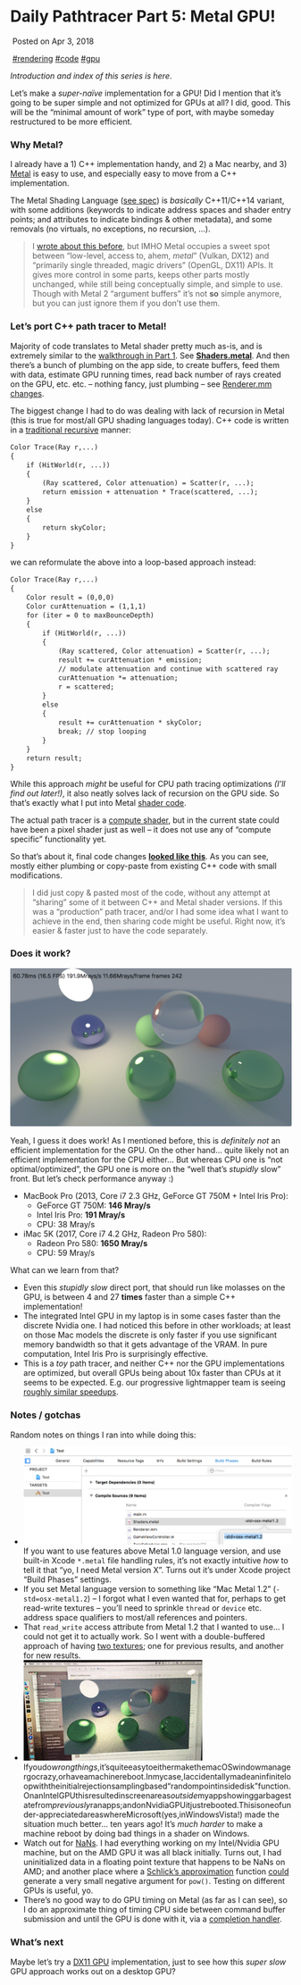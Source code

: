 ﻿# Daily Pathtracer Part 5: Metal GPU!

​         Posted on                    Apr 3, 2018                

​                  [#rendering](http://aras-p.info/tags/rendering)                  [#code](http://aras-p.info/tags/code)                  [#gpu](http://aras-p.info/tags/gpu)                

*Introduction and index of this series is here*.

Let’s make a *super-naïve* implementation for a GPU! Did I mention that it’s going to be super simple and not optimized for GPUs at all? I did, good. This will be the “minimal amount of work” type of port, with maybe someday restructured to be more efficient.

### Why Metal?

I already have a 1) C++ implementation handy, and 2) a Mac nearby, and 3) [Metal](https://developer.apple.com/documentation/metal?language=objc) is easy to use, and especially easy to move from a C++ implementation.

The Metal Shading Language ([see spec](https://developer.apple.com/metal/Metal-Shading-Language-Specification.pdf)) is *basically* C++11/C++14 variant, with some additions (keywords to indicate address spaces and shader entry points; and attributes to indicate bindings & other metadata), and some removals (no virtuals, no exceptions, no recursion, …).

> I [wrote about this before](http://aras-p.info/blog/2015/03/13/thoughts-on-explicit-graphics-apis/), but IMHO Metal occupies a sweet spot between “low-level, access to, ahem, *metal*” (Vulkan, DX12) and “primarily single threaded, magic drivers” (OpenGL, DX11) APIs. It gives more control in some parts, keeps other parts mostly unchanged, while still being conceptually simple, and simple to use. Though with Metal 2 “argument buffers” it’s not **so** simple anymore, but you can just ignore them if you don’t use them.

### Let’s port C++ path tracer to Metal!

Majority of code translates to Metal shader pretty much as-is, and is extremely similar to the [walkthrough in Part 1](http://aras-p.info/blog/2018/03/28/Daily-Pathtracer-Part-1-Initial-C-/). See [**Shaders.metal**](https://github.com/aras-p/ToyPathTracer/blob/05-gpumetal/Cpp/Mac/Shaders.metal#L32). And then there’s a bunch of plumbing on the app side, to create buffers, feed them with data, estimate GPU running times, read back number of rays created on the GPU, etc. etc. – nothing fancy, just plumbing – see [Renderer.mm changes](https://github.com/aras-p/ToyPathTracer/pull/5/files#diff-cc597c74826d4267127bc1d823cc9ac4).

The biggest change I had to do was dealing with lack of recursion in Metal (this is true for most/all GPU shading languages today). C++ code is written in a [traditional recursive](https://en.wikipedia.org/wiki/Ray_tracing_(graphics)#Recursive_ray_tracing_algorithm) manner:

```
Color Trace(Ray r,...)
{
	if (HitWorld(r, ...))
	{
		(Ray scattered, Color attenuation) = Scatter(r, ...);
		return emission + attenuation * Trace(scattered, ...);
	}
	else
	{
		return skyColor;
	}
}
```

we can reformulate the above into a loop-based approach instead:

```
Color Trace(Ray r,...)
{
	Color result = (0,0,0)
	Color curAttenuation = (1,1,1)
	for (iter = 0 to maxBounceDepth)
	{
		if (HitWorld(r, ...))
		{
			(Ray scattered, Color attenuation) = Scatter(r, ...);
			result += curAttenuation * emission;
			// modulate attenuation and continue with scattered ray
			curAttenuation *= attenuation;
			r = scattered;
		}
		else
		{
			result += curAttenuation * skyColor;
			break; // stop looping
		}
	}
	return result;
}
```

While this approach *might* be useful for CPU path tracing optimizations *(I’ll find out later!)*, it also neatly solves lack of recursion on the GPU side. So that’s exactly what I put into Metal [shader code](https://github.com/aras-p/ToyPathTracer/blob/05-gpumetal/Cpp/Mac/Shaders.metal#L314).

The actual path tracer is a [compute shader](https://github.com/aras-p/ToyPathTracer/blob/05-gpumetal/Cpp/Mac/Shaders.metal#L371), but in the current state could have been a pixel shader just as well – it does not use any of “compute specific” functionality yet.

So that’s about it, final code changes [**looked like this**](https://github.com/aras-p/ToyPathTracer/pull/5/files). As you can see, mostly either plumbing or copy-paste from existing C++ code with small modifications.

> I did just copy & pasted most of the code, without any attempt at “sharing” some of it between C++ and Metal shader versions. If this was a “production” path tracer, and/or I had some idea what I want to achieve in the end, then sharing code might be useful. Right now, it’s easier & faster just to have the code separately.

### Does it work?

[
![img](DailyPathtracerPart5MetalGPU!.assets/rt-gpu-metal.png)](http://aras-p.info/img/blog/2018/rt-gpu-metal.png)

Yeah, I guess it does work! As I mentioned before, this is *definitely not* an efficient implementation for the GPU. On the other hand… quite likely not an efficient implementation for the CPU either… But whereas CPU one is “not optimal/optimized”, the GPU one is more on the “well that’s *stupidly* slow” front. But let’s check performance anyway :)

- MacBook Pro (2013, Core i7 2.3 GHz, GeForce GT 750M + Intel Iris Pro):  
  - GeForce GT 750M: **146 Mray/s**
  - Intel Iris Pro: **191 Mray/s**
  - CPU: 38 Mray/s
- iMac 5K (2017, Core i7 4.2 GHz, Radeon Pro 580):  
  - Radeon Pro 580: **1650 Mray/s**
  - CPU: 59 Mray/s

What can we learn from that?

- Even this *stupidly slow* direct port, that should run like molasses on the GPU, is between 4 and 27 **times** faster than a simple C++ implementation!
- The integrated Intel GPU in my laptop is in some cases faster than the discrete Nvidia one. I had noticed this before in other workloads; at least on those Mac models the discrete is only faster if you use significant memory bandwidth so that it gets advantage of the VRAM. In pure computation, Intel Iris Pro is surprisingly effective.
- This is a *toy* path tracer, and neither C++ nor the GPU implementations are optimized, but overall GPUs being about 10x faster than CPUs at it seems to be expected. E.g. our progressive lightmapper team is seeing [roughly similar speedups](https://blogs.unity3d.com/2018/03/29/amd-radeon-rays-integrated-into-unitys-gpu-progressive-lightmapper/).

### Notes / gotchas

Random notes on things I ran into while doing this:

- [
![img](DailyPathtracerPart5MetalGPU!.assets/rt-gpu-metal-flags.png)](http://aras-p.info/img/blog/2018/rt-gpu-metal-flags.png) If you want to use features above Metal 1.0 language version, and use built-in Xcode `*.metal` file handling rules, it’s not exactly intuitive *how* to tell it that “yo, I need Metal version X”. Turns out it’s under Xcode project “Build Phases” settings.
- If you set Metal language version to something like “Mac Metal 1.2” (`-std=osx-metal1.2`) – I forgot what I even wanted that for, perhaps to get read-write textures – you’ll need to sprinkle `thread` or `device` etc. address space qualifiers to most/all references and pointers.
- That `read_write` access attribute from Metal 1.2 that I wanted to use… I could not get it to actually work. So I went with a double-buffered approach of having [two textures](https://github.com/aras-p/ToyPathTracer/blob/05-gpumetal/Cpp/Mac/Shaders.metal#L372); one for previous results, and another for new results.
- [
![img](DailyPathtracerPart5MetalGPU!.assets/rt-gpu-metal-bug.gif)](http://aras-p.info/img/blog/2018/rt-gpu-metal-bug.gif)Ifyoudo*wrongthings*,it’squiteeasytoeithermakethemacOSwindowmanagergocrazy,orhaveamachinereboot.Inmycase,Iaccidentallymadeaninfiniteloopwiththeinitialrejectionsamplingbased“randompointinsidedisk”function.OnanIntelGPUthisresultedinscreenareas*outside*myappshowinggarbagestatefrom*previously*ranapps;andonNvidiaGPUitjustrebooted.Thisisoneofunder-appreciatedareaswhereMicrosoft(yes,inWindowsVista!) made the situation much better… ten years ago! It’s *much harder* to make a machine reboot by doing bad things in a shader on Windows.
- Watch out for [NaNs](https://en.wikipedia.org/wiki/NaN). I had everything working on my Intel/Nvidia GPU machine, but on the AMD GPU it was all black initially. Turns out, I had uninitialized data in a floating point texture that happens to be NaNs on AMD; and another place where a [Schlick’s approximation](https://en.wikipedia.org/wiki/Schlick%27s_approximation) function [could](https://github.com/aras-p/ToyPathTracer/blob/05-gpumetal/Cpp/Mac/Shaders.metal#L99) generate a very small negative argument for `pow()`. Testing on different GPUs is useful, yo.
- There’s no good way to do GPU timing on Metal (as far as I can see), so I do an approximate thing of timing CPU side between command buffer submission and until the GPU is done with it, via a [completion handler](https://github.com/aras-p/ToyPathTracer/pull/5/files#diff-cc597c74826d4267127bc1d823cc9ac4R253).

### What’s next

Maybe let’s try a [DX11 GPU](http://aras-p.info/blog/2018/04/04/Daily-Pathtracer-Part-6-D3D11-GPU/) implementation, just to see how this *super slow* GPU approach works out on a desktop GPU?
